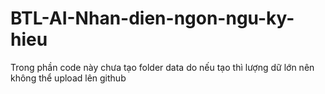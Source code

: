 # BTL-AI-Nhan-dien-ngon-ngu-ky-hieu
Trong phần code này chưa tạo folder data do nếu tạo thì lượng dữ lớn nên không thể upload lên github
